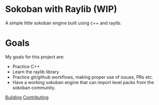 # Sokoban with Raylib (WIP)

A simple little sokoban engine built using c++ and raylib.

# Goals

My goals for this project are:

- Practice C++
- Learn the raylib library
- Practice git/github workflows, making proper use of issues, PRs etc.
- Have a working sokoban engine that can import level packs from the sokoban community.

[Building](docs/BUILDING.md)
[Contributing](docs/CONTRIBUTING.md)
